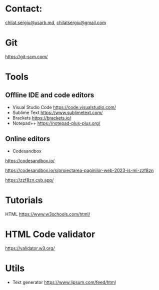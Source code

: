 # Contact:
chilat.sergiu@usarb.md, chilatsergiu@gmail.com

# Git
https://git-scm.com/

# Tools
## Offline IDE and code editors
- Visual Studio Code https://code.visualstudio.com/
- Sublime Text https://www.sublimetext.com/
- Brackets https://brackets.io/
- Notepad++ https://notepad-plus-plus.org/
## Online editors
- Codesandbox
  
https://codesandbox.io/

https://codesandbox.io/s/proiectarea-paginilor-web-2023-is-mi-zzf8zn

https://zzf8zn.csb.app/

# Tutorials
HTML https://www.w3schools.com/html/

# HTML Code validator
https://validator.w3.org/

# Utils
- Text generator https://www.lipsum.com/feed/html
